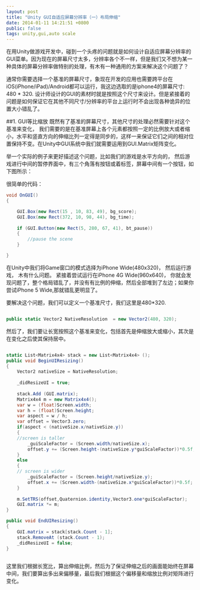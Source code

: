 ```yaml
---
layout: post
title: "Unity GUI自适应屏幕分辨率（一）布局伸缩"
date: 2014-01-11 14:21:51 +0800
public: false
tags: unity,gui,auto scale
---
```


在用Unity做游戏开发中，碰到一个头疼的问题就是如何设计自适应屏幕分辨率的GUI菜单。因为现在的屏幕尺寸太多，分辨率各个不一样，但是我们又不想为某一种具体的屏幕分辨率做特别的处理，有木有一种通用的方案来解决这个问题了？

通常你需要选择一个基准的屏幕尺寸，象现在开发的应用也需要跨平台在iOS(iPhone/iPad)/Android都可以运行，我这边选取的是iphone4的屏幕尺寸: 480 * 320. 设计师设计的GUI的素材时就是按照这个尺寸来设计。但是紧接着的问题是如何保证它在其他不同尺寸/分辨率的平台上运行时不会出现各种诡异的位置大小错乱了。

##1. GUI等比缩放
既然有了基准的屏幕尺寸，其他尺寸的处理必然需要针对这个基准来变化， 我们需要的是在基准屏幕上各个元素都按照一定的比例放大或者缩小，水平和竖直方向的伸缩比列一定得是同步的，这样一来保证它们之间的相对位置保持不变。在Unity中GUI系统中我们就需要运用到GUI.Matrix矩阵变化。

举一个实际的例子来更好描述这个问题，比如我们的游戏是水平方向的， 然后游戏进行中间的暂停界面中，有三个角落有按钮或着标签，屏幕中间有一个按钮，如下图所示：



很简单的代码：

``` c#
void OnGUI()
{

	GUI.Box(new Rect(15 , 10, 83, 49), bg_score);
	GUI.Box(new Rect(372, 10, 98, 44), bg_time);
	
	if (GUI.Button(new Rect(5, 280, 67, 41), bt_pause))
	{
		//pause the scene
	}

}
```

在Unity中我们将Game窗口的模式选择为iPhone Wide(480x320)， 然后运行游戏， 木有什么问题。 紧接着尝试运行在iPhone 4G Wide(960x640)， 你就会发现问题了，整个格局错乱了，并没有有比例的伸缩，然后全部堆到了左边；如果你尝试iPhone 5 Wide,那就错乱更明显了。

要解决这个问题，我们可以定义一个基准尺寸，我们这里是480*320.

``` c#

public static Vector2 NativeResolution  = new Vector2(480, 320);

```

然后了，我们要让长宽按照这个基准来变化，包括首先是伸缩放大或缩小，其次是在变化之后使其保持居中。


``` c#

static List<Matrix4x4> stack = new List<Matrix4x4> ();
public void BeginUIResizing()
{
	Vector2 nativeSize = NativeResolution;
	
	_didResizeUI = true;
	
	stack.Add (GUI.matrix);
	Matrix4x4 m = new Matrix4x4();
	var w = (float)Screen.width;
	var h = (float)Screen.height;
	var aspect = w / h;
	var offset = Vector3.zero;
	if(aspect < (nativeSize.x/nativeSize.y)) 
	{ 
	//screen is taller
	    _guiScaleFactor = (Screen.width/nativeSize.x);
	    offset.y += (Screen.height-(nativeSize.y*guiScaleFactor))*0.5f;
	} 
	else 
	{ 
	// screen is wider
	    _guiScaleFactor = (Screen.height/nativeSize.y);
	    offset.x += (Screen.width-(nativeSize.x*guiScaleFactor))*0.5f;
	}
	
	m.SetTRS(offset,Quaternion.identity,Vector3.one*guiScaleFactor);
	GUI.matrix *= m;	
}

public void EndUIResizing()
{
	GUI.matrix = stack[stack.Count - 1];
	stack.RemoveAt (stack.Count - 1);
	_didResizeUI = false;
}
	

```

这里我们根据长宽比，算出伸缩比例，然后为了保证伸缩之后的画面能始终在屏幕中间，我们要算出多出来偏移量，最后我们根据这个偏移量和缩放比例对矩阵进行变化。
